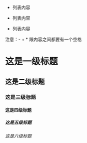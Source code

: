 - 列表内容
+ 列表内容
* 列表内容

注意：- + * 跟内容之间都要有一个空格
# 这是一级标题
## 这是二级标题
### 这是三级标题
#### 这是四级标题
##### 这是五级标题
###### 这是六级标题